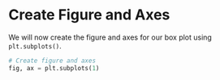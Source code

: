 # Create Figure and Axes

We will now create the figure and axes for our box plot using `plt.subplots()`.

```python
# Create figure and axes
fig, ax = plt.subplots(1)
```
